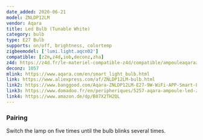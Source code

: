 ```yaml
---
date_added: 2020-06-21
model: ZNLDP12LM
vendor: Aqara
title: Led Bulb (Tunable White)
category: bulb
type: E27 Bulb
supports: on/off, brightness, colortemp
zigbeemodel: ['lumi.light.aqcn02']
compatible: [z2m,z4d,iob,deconz,zha]
z4d: https://z4d.fr/le-materiel-compatible-z4d/compatible/ampouleaqaraznldp12lm
deconz: 1057
mlink: https://www.aqara.com/en/smart_light_bulb.html
link: https://www.aliexpress.com/af/ZNLDP12LM-bulb.html
link2: https://www.banggood.com/Aqara-ZNLDP12LM-E27-9W-WiFi-APP-Smart-LED-Bulb-Work-with-Apple-HomeKit-Mi-Home-Xiaomi-Ecosystem-Product-p-1382307.html
link3: https://www.domadoo.fr/en/peripheriques/5257-aqara-ampoule-led-zigbee-aqara-blanc-variable-0192784000144.html
link4: https://www.amazon.de/dp/B07X2TH2QL
---
```

### Pairing
Switch the lamp on five times until the bulb blinks several times.